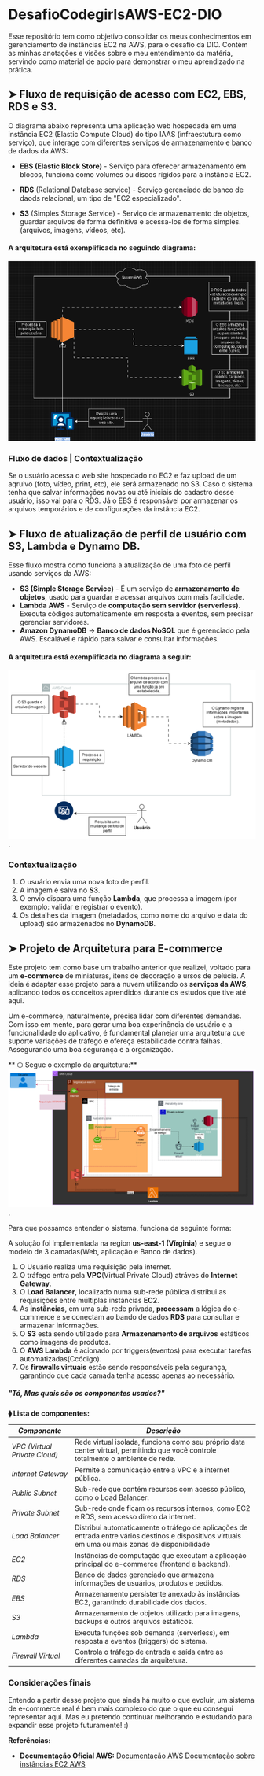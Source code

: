 # DesafioCodegirlsAWS-EC2-DIO
Esse repositório tem como objetivo consolidar os meus conhecimentos em gerenciamento de instâncias EC2 na AWS, para o desafio da DIO. Contém as minhas anotações e visões sobre o meu entendimento da matéria, servindo como material de apoio para demonstrar o meu aprendizado na prática.

## ➤ Fluxo de requisição de acesso com EC2, EBS, RDS e S3.

 O diagrama abaixo representa uma aplicação web hospedada em uma instância EC2 (Elastic Compute Cloud) do tipo IAAS (infraestutura como serviço), que interage com diferentes serviços de armazenamento e banco de dados da AWS:
 
 - **EBS (Elastic Block Store)** - Serviço para oferecer armazenamento em blocos, funciona como volumes ou discos rígidos para a instância EC2.

- **RDS** (Relational Database service) - Serviço gerenciado de banco de daods relacional, um tipo de "EC2 especializado".

- **S3** (Simples Storage Service) - Serviço de armazenamento de objetos, guardar arquivos de forma definitiva e acessa-los de forma simples.(arquivos, imagens, vídeos, etc). 

#### A arquitetura está exemplificada no seguindo diagrama:
![Diagrama EC2](images/diagrama-ec2.png)

 ### Fluxo de dados | Contextualização 
   Se o usuário acessa o web site hospedado no EC2 e faz upload de um aqruivo (foto, vídeo, print, etc), ele será armazenado no S3. Caso o sistema tenha que salvar informações novas ou até iniciais do cadastro desse usuário, isso vai para o RDS. Já o EBS é responsável por armazenar os arquivos temporários e de configurações da instância EC2.


## ➤ Fluxo de atualização de perfil de usuário com S3, Lambda e Dynamo DB. 
Esse fluxo mostra como funciona a atualização de uma foto de perfil usando serviços da AWS:  

- **S3 (Simple Storage Service)** - É um serviço de **armazenamento de objetos**, usado para guardar e acessar arquivos com mais facilidade. 
- **Lambda AWS** - Serviço de **computação sem servidor (serverless)**. Executa códigos automaticamente em resposta a eventos, sem precisar gerenciar servidores.  
- **Amazon DynamoDB** → **Banco de dados NoSQL** que é gerenciado pela AWS. Escalável e rápido para salvar e consultar informações.  

#### A arquitetura está exemplificada no diagrama a seguir: 

 ![Diagrama S3](images/diagrama-s3.png).

  ### Contextualização 
 1. O usuário envia uma nova foto de perfil.  
 2. A imagem é salva no **S3**.  
 3. O envio dispara uma função **Lambda**, que processa a imagem (por exemplo: validar e registrar o evento).  
 4. Os detalhes da imagem (metadados, como nome do arquivo e data do upload) são armazenados no **DynamoDB**. 

 ## ➤ Projeto de Arquitetura para E-commerce

Este projeto tem como base um trabalho anterior que realizei, voltado para um **e-commerce** de miniaturas, itens de decoração e ursos de pelúcia. A ideia é adaptar esse projeto para a nuvem utilizando os **serviços da AWS**, aplicando todos os conceitos aprendidos durante os estudos que tive até aqui.

Um e-commerce, naturalmente, precisa lidar com diferentes demandas. Com isso em mente, para gerar uma boa experinência do usuário e a funcionalidade do aplicativo, é fundamental planejar uma arquitetura que suporte variações de tráfego e ofereça estabilidade contra falhas. Assegurando uma boa segurança e a organização.

** ⬡ Segue o exemplo da arquitetura:**
![Diagrama de arquitetura E-commerce](images/projetoGeral.png). 

Para que possamos entender o sistema, funciona da seguinte forma:

A solução  foi implementada na region **us-east-1 (Vírginia)** e segue o modelo de 3 camadas(Web, aplicação e Banco de dados).
   1. O Usuário realiza uma requisição pela internet.
   2. O tráfego entra pela **VPC**(Virtual Private Cloud) atráves do **Internet Gateway**.
   3. O **Load Balancer**, localizado numa sub-rede pública distribui as requisições entre múltiplas instâncias **EC2**.
   4. As **instâncias**, em uma sub-rede privada, **processam** a lógica do e-commerce e se conectam ao bando de dados **RDS** para consultar e armazenar informações.
   5. O **S3** está sendo utilizado para **Armazenamento de arquivos** estáticos como imagens de produtos.
   6. O **AWS Lambda** é acionado por triggers(eventos) para executar tarefas automatizadas(Ccódigo).
   7. Os **firewalls virtuais** estão sendo responsáveis pela segurança, garantindo que cada camada tenha acesso apenas ao necessário.

##### *"Tá, Mas quais são os componentes usados?"*
   **⧫ Lista de componentes:**
   
| *Componente* | *Descrição* |
|-----------------|----------------|
| *VPC (Virtual Private Cloud)* | Rede virtual isolada, funciona como seu próprio data center virtual, permitindo que você controle totalmente o ambiente de rede. |
| *Internet Gateway* | Permite a comunicação entre a VPC e a internet pública. |
| *Public Subnet* | Sub-rede que contém recursos com acesso público, como o Load Balancer. |
| *Private Subnet* | Sub-rede onde ficam os recursos internos, como EC2 e RDS, sem acesso direto da internet. |
| *Load Balancer* | Distribui automaticamente o tráfego de aplicações de entrada entre vários destinos e dispositivos virtuais em uma ou mais zonas de disponibilidade  |
| *EC2* | Instâncias de computação que executam a aplicação principal do e-commerce (frontend e backend). |
| *RDS* | Banco de dados gerenciado que armazena informações de usuários, produtos e pedidos. |
| *EBS* | Armazenamento persistente anexado às instâncias EC2, garantindo durabilidade dos dados. |
| *S3* | Armazenamento de objetos utilizado para imagens, backups e outros arquivos estáticos. |
| *Lambda* | Executa funções sob demanda (serverless), em resposta a eventos (triggers) do sistema. |
| *Firewall Virtual* | Controla o tráfego de entrada e saída entre as diferentes camadas da arquitetura. |

### Considerações finais
Entendo a partir desse projeto que ainda há muito o que evoluir, um sistema de e-commerce real é bem mais complexo do que o que eu consegui representar aqui. Mas eu pretendo continuar melhorando e estudando para expandir esse projeto futuramente! :)

**Referências:**
- **Documentação Oficial AWS:**
[Documentação AWS](https://aws.amazon.com/pt/elasticloadbalancing/)
[Documentação sobre instâncias EC2 AWS](https://docs.aws.amazon.com/pt_br/toolkit-for-visual-studio/latest/user-guide/tkv-ec2-ami.html)

